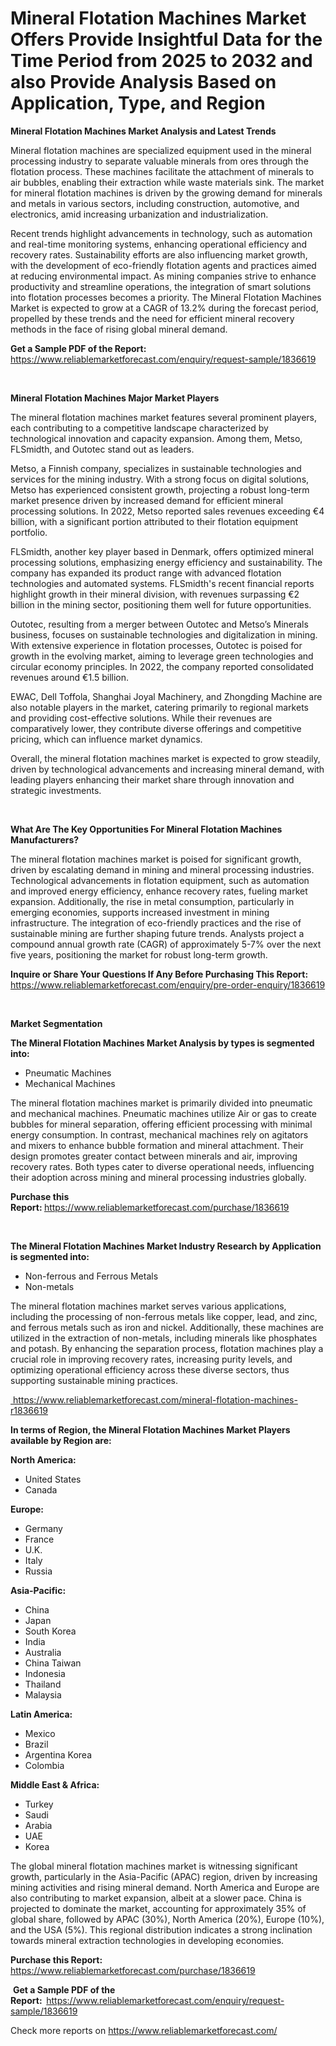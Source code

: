 <p><h1>Mineral Flotation Machines Market Offers Provide Insightful Data for the Time Period from 2025 to 2032 and also Provide Analysis Based on Application, Type, and Region</h1></p><p><strong>Mineral Flotation Machines Market Analysis and Latest Trends</strong></p>
<p><p>Mineral flotation machines are specialized equipment used in the mineral processing industry to separate valuable minerals from ores through the flotation process. These machines facilitate the attachment of minerals to air bubbles, enabling their extraction while waste materials sink. The market for mineral flotation machines is driven by the growing demand for minerals and metals in various sectors, including construction, automotive, and electronics, amid increasing urbanization and industrialization. </p><p>Recent trends highlight advancements in technology, such as automation and real-time monitoring systems, enhancing operational efficiency and recovery rates. Sustainability efforts are also influencing market growth, with the development of eco-friendly flotation agents and practices aimed at reducing environmental impact. As mining companies strive to enhance productivity and streamline operations, the integration of smart solutions into flotation processes becomes a priority. The Mineral Flotation Machines Market is expected to grow at a CAGR of 13.2% during the forecast period, propelled by these trends and the need for efficient mineral recovery methods in the face of rising global mineral demand.</p></p>
<p><strong>Get a Sample PDF of the Report:&nbsp;</strong> <a href="https://www.reliablemarketforecast.com/enquiry/request-sample/1836619?utm_campaign=3327&utm_medium=2&utm_source=Github&utm_content=ia&utm_term=26032025&utm_id=mineral-flotation-machines">https://www.reliablemarketforecast.com/enquiry/request-sample/1836619</a></p>
<p>&nbsp;</p>
<p><strong>Mineral Flotation Machines Major Market Players</strong></p>
<p><p>The mineral flotation machines market features several prominent players, each contributing to a competitive landscape characterized by technological innovation and capacity expansion. Among them, Metso, FLSmidth, and Outotec stand out as leaders.</p><p>Metso, a Finnish company, specializes in sustainable technologies and services for the mining industry. With a strong focus on digital solutions, Metso has experienced consistent growth, projecting a robust long-term market presence driven by increased demand for efficient mineral processing solutions. In 2022, Metso reported sales revenues exceeding €4 billion, with a significant portion attributed to their flotation equipment portfolio.</p><p>FLSmidth, another key player based in Denmark, offers optimized mineral processing solutions, emphasizing energy efficiency and sustainability. The company has expanded its product range with advanced flotation technologies and automated systems. FLSmidth's recent financial reports highlight growth in their mineral division, with revenues surpassing €2 billion in the mining sector, positioning them well for future opportunities.</p><p>Outotec, resulting from a merger between Outotec and Metso’s Minerals business, focuses on sustainable technologies and digitalization in mining. With extensive experience in flotation processes, Outotec is poised for growth in the evolving market, aiming to leverage green technologies and circular economy principles. In 2022, the company reported consolidated revenues around €1.5 billion.</p><p>EWAC, Dell Toffola, Shanghai Joyal Machinery, and Zhongding Machine are also notable players in the market, catering primarily to regional markets and providing cost-effective solutions. While their revenues are comparatively lower, they contribute diverse offerings and competitive pricing, which can influence market dynamics. </p><p>Overall, the mineral flotation machines market is expected to grow steadily, driven by technological advancements and increasing mineral demand, with leading players enhancing their market share through innovation and strategic investments.</p></p>
<p>&nbsp;</p>
<p><strong>What Are The Key Opportunities For Mineral Flotation Machines Manufacturers?</strong></p>
<p><p>The mineral flotation machines market is poised for significant growth, driven by escalating demand in mining and mineral processing industries. Technological advancements in flotation equipment, such as automation and improved energy efficiency, enhance recovery rates, fueling market expansion. Additionally, the rise in metal consumption, particularly in emerging economies, supports increased investment in mining infrastructure. The integration of eco-friendly practices and the rise of sustainable mining are further shaping future trends. Analysts project a compound annual growth rate (CAGR) of approximately 5-7% over the next five years, positioning the market for robust long-term growth.</p></p>
<p><strong>Inquire or Share Your Questions If Any Before Purchasing This Report:</strong> <a href="https://www.reliablemarketforecast.com/enquiry/pre-order-enquiry/1836619?utm_campaign=3327&utm_medium=2&utm_source=Github&utm_content=ia&utm_term=26032025&utm_id=mineral-flotation-machines">https://www.reliablemarketforecast.com/enquiry/pre-order-enquiry/1836619</a></p>
<p>&nbsp;</p>
<p><strong>Market Segmentation</strong></p>
<p><strong>The Mineral Flotation Machines Market Analysis by types is segmented into:</strong></p>
<p><ul><li>Pneumatic Machines</li><li>Mechanical Machines</li></ul></p>
<p><p>The mineral flotation machines market is primarily divided into pneumatic and mechanical machines. Pneumatic machines utilize Air or gas to create bubbles for mineral separation, offering efficient processing with minimal energy consumption. In contrast, mechanical machines rely on agitators and mixers to enhance bubble formation and mineral attachment. Their design promotes greater contact between minerals and air, improving recovery rates. Both types cater to diverse operational needs, influencing their adoption across mining and mineral processing industries globally.</p></p>
<p><strong>Purchase this Report:&nbsp;</strong><a href="https://www.reliablemarketforecast.com/purchase/1836619?utm_campaign=3327&utm_medium=2&utm_source=Github&utm_content=ia&utm_term=26032025&utm_id=mineral-flotation-machines">https://www.reliablemarketforecast.com/purchase/1836619</a></p>
<p>&nbsp;</p>
<p><strong>The Mineral Flotation Machines Market Industry Research by Application is segmented into:</strong></p>
<p><ul><li>Non-ferrous and Ferrous Metals</li><li>Non-metals</li></ul></p>
<p><p>The mineral flotation machines market serves various applications, including the processing of non-ferrous metals like copper, lead, and zinc, and ferrous metals such as iron and nickel. Additionally, these machines are utilized in the extraction of non-metals, including minerals like phosphates and potash. By enhancing the separation process, flotation machines play a crucial role in improving recovery rates, increasing purity levels, and optimizing operational efficiency across these diverse sectors, thus supporting sustainable mining practices.</p></p>
<p><a href="https://www.reliablemarketforecast.com/mineral-flotation-machines-r1836619?utm_campaign=3327&utm_medium=2&utm_source=Github&utm_content=ia&utm_term=26032025&utm_id=mineral-flotation-machines">&nbsp;https://www.reliablemarketforecast.com/mineral-flotation-machines-r1836619</a></p>
<p><strong>In terms of Region, the Mineral Flotation Machines Market Players available by Region are:</strong></p>
<p>
    <p> <strong> North America: </strong>
        <ul>
            <li>United States</li>
            <li>Canada</li>
        </ul>
        </p> 
    <p> <strong> Europe: </strong>
        <ul>
            <li>Germany</li>
            <li>France</li>
            <li>U.K.</li>
            <li>Italy</li>
            <li>Russia</li>
        </ul>
        </p> 
    <p> <strong> Asia-Pacific: </strong>
        <ul>
            <li>China</li>
            <li>Japan</li>
            <li>South Korea</li>
            <li>India</li>
            <li>Australia</li>
            <li>China Taiwan</li>
            <li>Indonesia</li>
            <li>Thailand</li>
            <li>Malaysia</li>
        </ul>
        </p> 
    <p> <strong> Latin America: </strong>
        <ul>
            <li>Mexico</li>
            <li>Brazil</li>
            <li>Argentina Korea</li>
            <li>Colombia</li>
        </ul>
        </p> 
    <p> <strong> Middle East & Africa: </strong>
        <ul>
            <li>Turkey</li>
            <li>Saudi</li>
            <li>Arabia</li>
            <li>UAE</li>
            <li>Korea</li>
        </ul>
    </p>
    </p>
<p><p>The global mineral flotation machines market is witnessing significant growth, particularly in the Asia-Pacific (APAC) region, driven by increasing mining activities and rising mineral demand. North America and Europe are also contributing to market expansion, albeit at a slower pace. China is projected to dominate the market, accounting for approximately 35% of global share, followed by APAC (30%), North America (20%), Europe (10%), and the USA (5%). This regional distribution indicates a strong inclination towards mineral extraction technologies in developing economies.</p></p>
<p><strong>Purchase this Report: </strong><a href="https://www.reliablemarketforecast.com/purchase/1836619?utm_campaign=3327&utm_medium=2&utm_source=Github&utm_content=ia&utm_term=26032025&utm_id=mineral-flotation-machines">https://www.reliablemarketforecast.com/purchase/1836619</a></p>
<p>&nbsp;<strong>Get a Sample PDF of the Report:&nbsp;&nbsp;</strong><a href="https://www.reliablemarketforecast.com/enquiry/request-sample/1836619?utm_campaign=3327&utm_medium=2&utm_source=Github&utm_content=ia&utm_term=26032025&utm_id=mineral-flotation-machines">https://www.reliablemarketforecast.com/enquiry/request-sample/1836619</a></p>
<p><strong></strong></p>
<p>Check more reports on <a href="https://www.reliablemarketforecast.com/?utm_campaign=3327&utm_medium=2&utm_source=Github&utm_content=ia&utm_term=26032025&utm_id=mineral-flotation-machines">https://www.reliablemarketforecast.com/</a></p>